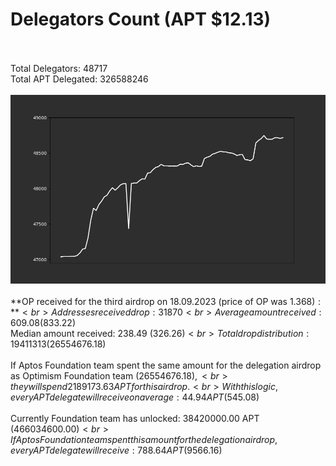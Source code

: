 # Delegators Count (APT $12.13)<br><br>
Total Delegators: 48717<br>
Total APT Delegated: 326588246<br><br>
![Delegators Plot](delegators_plot.png)<br><br>
**OP received for the third airdrop on 18.09.2023 (price of OP was $1.368):**<br>
Addresses received drop: 31870<br>
Average amount received: 609.08 ($833.22)<br>
Median amount received: 238.49 ($326.26)<br>
Total drop distribution: 19411313 ($26554676.18)<br><br>
If Aptos Foundation team spent the same amount for the delegation airdrop as Optimism Foundation team ($26554676.18),<br>
they will spend 2189173.63 APT for this airdrop.<br>
With this logic, every APT delegate will receive on average: 44.94 APT ($545.08)<br><br>
Currently Foundation team has unlocked: 38420000.00 APT ($466034600.00)<br>
If Aptos Foundation team spent this amount for the delegation airdrop, every APT delegate will receive : 788.64 APT ($9566.16)<br>
